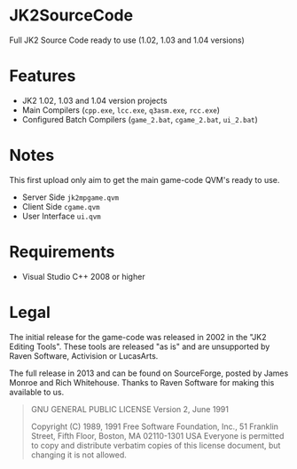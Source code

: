 # JK2SourceCode
Full JK2 Source Code ready to use (1.02, 1.03 and 1.04 versions)

# Features
* JK2 1.02, 1.03 and 1.04 version projects
* Main Compilers (`cpp.exe`, `lcc.exe`, `q3asm.exe`, `rcc.exe`)
* Configured Batch Compilers (`game_2.bat`, `cgame_2.bat`, `ui_2.bat`)

# Notes
This first upload only aim to get the main game-code QVM's ready to use.
* Server Side `jk2mpgame.qvm`
* Client Side `cgame.qvm`
* User Interface `ui.qvm`

# Requirements
* Visual Studio C++ 2008 or higher

# Legal
The initial release for the game-code was released in 2002 in the "JK2 Editing Tools". These tools are released "as is" and are unsupported by Raven Software, Activision or LucasArts.

The full release in 2013 and can be found on SourceForge, posted by James Monroe and Rich Whitehouse. Thanks to Raven Software for making this available to us.

> GNU GENERAL PUBLIC LICENSE
> Version 2, June 1991
> 
> Copyright (C) 1989, 1991 Free Software Foundation, Inc.,
> 51 Franklin Street, Fifth Floor, Boston, MA 02110-1301 USA
> Everyone is permitted to copy and distribute verbatim copies
> of this license document, but changing it is not allowed.
